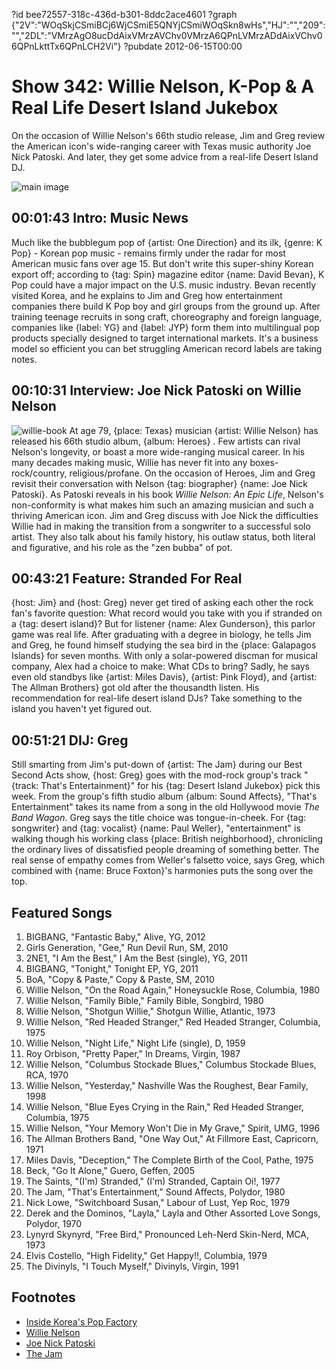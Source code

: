 ?id bee72557-318c-436d-b301-8ddc2ace4601
?graph {"2V":"WOqSkjCSmiBCj6WjCSmiE5QNYjCSmiWOqSkn8wHs","HJ":"","209":"","2DL":"VMrzAgO8ucDdAixVMrzAVChv0VMrzA6QPnLVMrzADdAixVChv06QPnLkttTx6QPnLCH2Vi"}
?pubdate 2012-06-15T00:00

# Show 342: Willie Nelson, K-Pop & A Real Life Desert Island Jukebox
On the occasion of Willie Nelson's 66th studio release, Jim and Greg review the American icon's wide-ranging career with Texas music authority Joe Nick Patoski. And later, they get some advice from a real-life Desert Island DJ.

![main image](https://static.soundopinions.org/images/2012/willie.jpg)

## 00:01:43 Intro: Music News
Much like the bubblegum pop of {artist: One Direction} and its ilk, {genre: K Pop} - Korean pop music - remains firmly under the radar for most American music fans over age 15. But don't write this super-shiny Korean export off; according to {tag: Spin} magazine editor {name: David Bevan}, K Pop could have a major impact on the U.S. music industry. Bevan recently visited Korea, and he explains to Jim and Greg how entertainment companies there build K Pop boy and girl groups from the ground up. After training teenage recruits in song craft, choreography and foreign language, companies like {label: YG} and {label: JYP} form them into multilingual pop products specially designed to target international markets. It's a business model so efficient you can bet struggling American record labels are taking notes.

## 00:10:31 Interview: Joe Nick Patoski on Willie Nelson
![willie-book](https://static.soundopinions.org/assets/342/HJ0.jpg)
At age 79, {place: Texas} musician {artist: Willie Nelson} has released his 66th studio album, {album: Heroes} . Few artists can rival Nelson's longevity, or boast a more wide-ranging musical career. In his many decades making music, Willie has never fit into any boxes-rock/country, religious/profane. On the occasion of Heroes, Jim and Greg revisit their conversation with Nelson {tag: biographer} {name: Joe Nick Patoski}. As Patoski reveals in his book *Willie Nelson: An Epic Life*, Nelson's non-conformity is what makes him such an amazing musician and such a thriving American icon. Jim and Greg discuss with Joe Nick the difficulties Willie had in making the transition from a songwriter to a successful solo artist. They also talk about his family history, his outlaw status, both literal and figurative, and his role as the "zen bubba" of pot.

## 00:43:21 Feature: Stranded For Real
{host: Jim} and {host: Greg} never get tired of asking each other the rock fan's favorite question: What record would you take with you if stranded on a {tag: desert island}? But for listener {name: Alex Gunderson}, this parlor game was real life. After graduating with a degree in biology, he tells Jim and Greg, he found himself studying the sea bird in the {place: Galapagos Islands} for seven months. With only a solar-powered discman for musical company, Alex had a choice to make: What CDs to bring? Sadly, he says even old standbys like {artist: Miles Davis}, {artist: Pink Floyd}, and {artist: The Allman Brothers} got old after the thousandth listen. His recommendation for real-life desert island DJs? Take something to the island you haven't yet figured out.

## 00:51:21 DIJ: Greg
Still smarting from Jim's put-down of {artist: The Jam} during our Best Second Acts show, {host: Greg} goes with the mod-rock group's track "{track: That's Entertainment}" for his {tag: Desert Island Jukebox} pick this week. From the group's fifth studio album {album: Sound Affects}, "That's Entertainment" takes its name from a song in the old Hollywood movie *The Band Wagon*. Greg says the title choice was tongue-in-cheek. For {tag: songwriter} and {tag: vocalist} {name: Paul Weller}, "entertainment" is walking though his working class {place: British neighborhood}, chronicling the ordinary lives of dissatisfied people dreaming of something better. The real sense of empathy comes from Weller's falsetto voice, says Greg, which combined with {name: Bruce Foxton}'s harmonies puts the song over the top.

## Featured Songs
1. BIGBANG, "Fantastic Baby," Alive, YG, 2012
2. Girls Generation, "Gee," Run Devil Run, SM, 2010
3. 2NE1, "I Am the Best," I Am the Best (single), YG, 2011
4. BIGBANG, "Tonight," Tonight EP, YG, 2011
5. BoA, "Copy & Paste," Copy & Paste, SM, 2010
6. Willie Nelson, "On the Road Again," Honeysuckle Rose, Columbia, 1980
7. Willie Nelson, "Family Bible," Family Bible, Songbird, 1980
8. Willie Nelson, "Shotgun Willie," Shotgun Willie, Atlantic, 1973
9. Willie Nelson, "Red Headed Stranger," Red Headed Stranger, Columbia, 1975
10. Willie Nelson, "Night Life," Night Life (single), D, 1959
11. Roy Orbison, "Pretty Paper," In Dreams, Virgin, 1987
12. Willie Nelson, "Columbus Stockade Blues," Columbus Stockade Blues, RCA, 1970
13. Willie Nelson, "Yesterday," Nashville Was the Roughest, Bear Family, 1998
14. Willie Nelson, "Blue Eyes Crying in the Rain," Red Headed Stranger, Columbia, 1975
15. Willie Nelson, "Your Memory Won't Die in My Grave," Spirit, UMG, 1996
16. The Allman Brothers Band, "One Way Out," At Fillmore East, Capricorn, 1971
17. Miles Davis, "Deception," The Complete Birth of the Cool, Pathe, 1975
18. Beck, "Go It Alone," Guero, Geffen, 2005
19. The Saints, "(I'm) Stranded," (I'm) Stranded, Captain Oi!, 1977
20. The Jam, "That's Entertainment," Sound Affects, Polydor, 1980
21. Nick Lowe, "Switchboard Susan," Labour of Lust, Yep Roc, 1979
22. Derek and the Dominos, "Layla," Layla and Other Assorted Love Songs, Polydor, 1970
23. Lynyrd Skynyrd, "Free Bird," Pronounced Leh-Nerd Skin-Nerd, MCA, 1973
24. Elvis Costello, "High Fidelity," Get Happy!!, Columbia, 1979
25. The Divinyls, "I Touch Myself," Divinyls, Virgin, 1991

## Footnotes
- [Inside Korea's Pop Factory](http://www.spin.com/articles/seoul-trained-inside-koreas-pop-factory)
- [Willie Nelson](www.willienelson.com)
- [Joe Nick Patoski](http://joenickp.com/)
- [The Jam](http://www.allmusic.com/artist/the-jam-mn0000084053)
